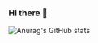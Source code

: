 ### Hi there 👋

![Anurag's GitHub stats](https://github-readme-stats.vercel.app/api?username=MariaClara-Canuto&count_private=true&theme=tokyonight)
